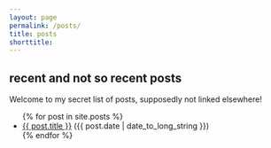 ```yaml
---
layout: page
permalink: /posts/
title: posts
shorttitle:
---
```


<h2>recent and not so recent posts</h2>

Welcome to my secret list of posts, supposedly not linked elsewhere! 


<ul>
{% for post in site.posts %}
<li>
 <a href="{{ post.url }}">{{ post.title }}</a> ({{ post.date | date_to_long_string }})
</li>
{% endfor %}
</ul>
